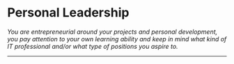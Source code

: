 # Personal Leadership
*You are entrepreneurial around your projects and personal development, you pay attention to your own learning ability and keep in mind what kind of IT professional and/or what type of positions you aspire to.*
***

